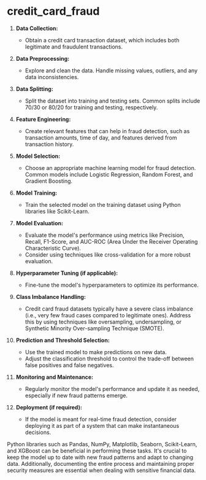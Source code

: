 # credit_card_fraud

1. **Data Collection:**
   - Obtain a credit card transaction dataset, which includes both legitimate and fraudulent transactions.

2. **Data Preprocessing:**
   - Explore and clean the data. Handle missing values, outliers, and any data inconsistencies.

3. **Data Splitting:**
   - Split the dataset into training and testing sets. Common splits include 70/30 or 80/20 for training and testing, respectively.

4. **Feature Engineering:**
   - Create relevant features that can help in fraud detection, such as transaction amounts, time of day, and features derived from transaction history.

5. **Model Selection:**
   - Choose an appropriate machine learning model for fraud detection. Common models include Logistic Regression, Random Forest, and Gradient Boosting.

6. **Model Training:**
   - Train the selected model on the training dataset using Python libraries like Scikit-Learn.

7. **Model Evaluation:**
   - Evaluate the model's performance using metrics like Precision, Recall, F1-Score, and AUC-ROC (Area Under the Receiver Operating Characteristic Curve).
   - Consider using techniques like cross-validation for a more robust evaluation.

8. **Hyperparameter Tuning (if applicable):**
   - Fine-tune the model's hyperparameters to optimize its performance.

9. **Class Imbalance Handling:**
   - Credit card fraud datasets typically have a severe class imbalance (i.e., very few fraud cases compared to legitimate ones). Address this by using techniques like oversampling, undersampling, or Synthetic Minority Over-sampling Technique (SMOTE).

10. **Prediction and Threshold Selection:**
    - Use the trained model to make predictions on new data.
    - Adjust the classification threshold to control the trade-off between false positives and false negatives.

11. **Monitoring and Maintenance:**
    - Regularly monitor the model's performance and update it as needed, especially if new fraud patterns emerge.

12. **Deployment (if required):**
    - If the model is meant for real-time fraud detection, consider deploying it as part of a system that can make instantaneous decisions.

Python libraries such as Pandas, NumPy, Matplotlib, Seaborn, Scikit-Learn, and XGBoost can be beneficial in performing these tasks. It's crucial to keep the model up to date with new fraud patterns and adapt to changing data. Additionally, documenting the entire process and maintaining proper security measures are essential when dealing with sensitive financial data.
